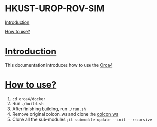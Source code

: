 # HKUST-UROP-ROV-SIM
[Introduction](#introduction)  

[How to use?](#how_to_use)

# [Introduction](#introduction)  
This documentation introduces how to use the [Orca4](https://github.com/clydemcqueen/orca4)  
# [How to use?](#how_to_use)
1. ```cd orca4/docker```
2. Run ```./build.sh```
3. After finishing building, run ```./run.sh```
5. Remove original colcon_ws and clone the [colcon_ws](https://github.com/HKUST-UROP-ROV-SIM/colcon_ws)
6. Clone all the sub-modules ```git submodule update --init --recursive```

